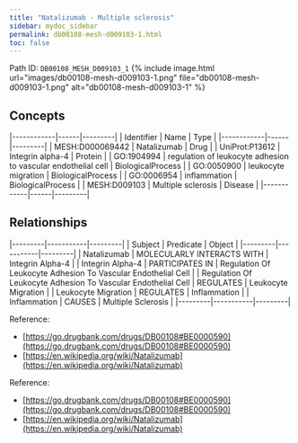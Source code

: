 ```yaml
---
title: "Natalizumab - Multiple sclerosis"
sidebar: mydoc_sidebar
permalink: db00108-mesh-d009103-1.html
toc: false 
---
```



Path ID: `DB00108_MESH_D009103_1`
{% include image.html url="images/db00108-mesh-d009103-1.png" file="db00108-mesh-d009103-1.png" alt="db00108-mesh-d009103-1" %}

## Concepts

|------------|------|---------|
| Identifier | Name | Type    |
|------------|------|---------|
| MESH:D000069442 | Natalizumab | Drug |
| UniProt:P13612 | Integrin alpha-4 | Protein |
| GO:1904994 | regulation of leukocyte adhesion to vascular endothelial cell | BiologicalProcess |
| GO:0050900 | leukocyte migration | BiologicalProcess |
| GO:0006954 | inflammation | BiologicalProcess |
| MESH:D009103 | Multiple sclerosis | Disease |
|------------|------|---------|

## Relationships

|---------|-----------|---------|
| Subject | Predicate | Object  |
|---------|-----------|---------|
| Natalizumab | MOLECULARLY INTERACTS WITH | Integrin Alpha-4 |
| Integrin Alpha-4 | PARTICIPATES IN | Regulation Of Leukocyte Adhesion To Vascular Endothelial Cell |
| Regulation Of Leukocyte Adhesion To Vascular Endothelial Cell | REGULATES | Leukocyte Migration |
| Leukocyte Migration | REGULATES | Inflammation |
| Inflammation | CAUSES | Multiple Sclerosis |
|---------|-----------|---------|

Reference: 
  - [https://go.drugbank.com/drugs/DB00108#BE0000590](https://go.drugbank.com/drugs/DB00108#BE0000590)
  - [https://en.wikipedia.org/wiki/Natalizumab](https://en.wikipedia.org/wiki/Natalizumab)

Reference: 
  - [https://go.drugbank.com/drugs/DB00108#BE0000590](https://go.drugbank.com/drugs/DB00108#BE0000590)
  - [https://en.wikipedia.org/wiki/Natalizumab](https://en.wikipedia.org/wiki/Natalizumab)
